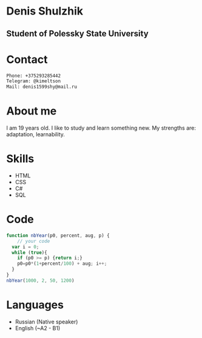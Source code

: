 # Denis Shulzhik 
## Student of Polessky State University

# Contact 
  
```sh
Phone: +375293285442 
Telegram: @kimeltson 
Mail: denis1599shy@mail.ru
```

# About me 
I am 19 years old. I like to study and learn something new. My strengths are: adaptation, learnability.

# Skills 
   - HTML 
   - CSS
   - C#
   - SQL

# Code 

```javascript
function nbYear(p0, percent, aug, p) {
    // your code
  var i = 0;
  while (true){
    if (p0 >= p) {return i;}
    p0=p0*(1+percent/100) + aug; i++;
  }
}
nbYear(1000, 2, 50, 1200)
```
# Languages
- Russian (Native speaker)
- English (~A2 - B1)
 
